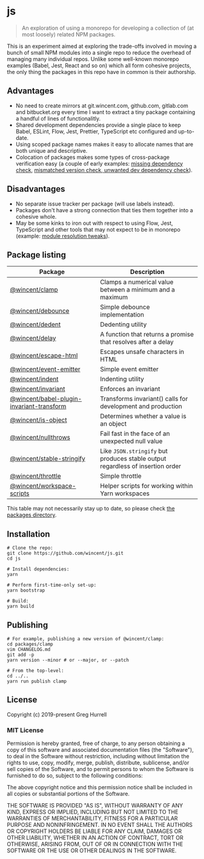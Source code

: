 # js

> An exploration of using a monorepo for developing a collection of (at most loosely) related NPM packages.

This is an experiment aimed at exploring the trade-offs involved in moving a bunch of small NPM modules into a single repo to reduce the overhead of managing many individual repos. Unlike some well-known monorepo examples (Babel, Jest, React and so on) which all form cohesive projects, the only thing the packages in this repo have in common is their authorship.

## Advantages

- No need to create mirrors at git.wincent.com, github.com, gitlab.com and bitbucket.org every time I want to extract a tiny package containing a handful of lines of functionalitly.
- Shared development dependencies provide a single place to keep Babel, ESLint, Flow, Jest, Prettier, TypeScript etc configured and up-to-date.
- Using scoped package names makes it easy to allocate names that are both unique and descriptive.
- Colocation of packages makes some types of cross-package verification easy (a couple of early examples: [missing dependency check](https://github.com/wincent/js/commit/02e2eb280db050e523d2a3e065a93f0ef221fb82), [mismatched version check, unwanted dev dependency check](https://github.com/wincent/js/commit/c7147c86b055ab1ecc57a24b29cb7ef274dc69de)).

## Disadvantages

- No separate issue tracker per package (will use labels instead).
- Packages don't have a strong connection that ties them together into a cohesive whole.
- May be some kinks to iron out with respect to using Flow, Jest, TypeScript and other tools that may not expect to be in monorepo (example: [module resolution tweaks](https://github.com/wincent/js/commit/fe2d7318dc94354306331eb9f5b0d191a831fd9a)).

## Package listing

| Package                                                                                                                          | Description                                                                    |
| -------------------------------------------------------------------------------------------------------------------------------- | ------------------------------------------------------------------------------ |
| [@wincent/clamp](https://github.com/wincent/js/tree/master/packages/clamp)                                                       | Clamps a numerical value between a minimum and a maximum                       |
| [@wincent/debounce](https://github.com/wincent/js/tree/master/packages/debounce)                                                 | Simple debounce implementation                                                 |
| [@wincent/dedent](https://github.com/wincent/js/tree/master/packages/dedent)                                                     | Dedenting utility                                                              |
| [@wincent/delay](https://github.com/wincent/js/tree/master/packages/delay)                                                       | A function that returns a promise that resolves after a delay                  |
| [@wincent/escape-html](https://github.com/wincent/js/tree/master/packages/escape-html)                                           | Escapes unsafe characters in HTML                                              |
| [@wincent/event-emitter](https://github.com/wincent/js/tree/master/packages/event-emitter)                                       | Simple event emitter                                                           |
| [@wincent/indent](https://github.com/wincent/js/tree/master/packages/indent)                                                     | Indenting utility                                                              |
| [@wincent/invariant](https://github.com/wincent/js/tree/master/packages/invariant)                                               | Enforces an invariant                                                          |
| [@wincent/babel-plugin-invariant-transform](https://github.com/wincent/js/tree/master/packages/babel-plugin-invariant-transform) | Transforms invariant() calls for development and production                    |
| [@wincent/is-object](https://github.com/wincent/js/tree/master/packages/is-object)                                               | Determines whether a value is an object                                        |
| [@wincent/nullthrows](https://github.com/wincent/js/tree/master/packages/nullthrows)                                             | Fail fast in the face of an unexpected null value                              |
| [@wincent/stable-stringify](https://github.com/wincent/js/tree/master/packages/stable-stringify)                                 | Like `JSON.stringify` but produces stable output regardless of insertion order |
| [@wincent/throttle](https://github.com/wincent/js/tree/master/packages/throttle)                                                 | Simple throttle                                                                |
| [@wincent/workspace-scripts](https://github.com/wincent/js/tree/master/packages/workspace-scripts)                               | Helper scripts for working within Yarn workspaces                              |

This table may not necessarily stay up to date, so please check [the packages directory](https://github.com/wincent/js/tree/master/packages).

## Installation

```shell
# Clone the repo:
git clone https://github.com/wincent/js.git
cd js

# Install dependencies:
yarn

# Perform first-time-only set-up:
yarn bootstrap

# Build:
yarn build
```

## Publishing

```shell
# For example, publishing a new version of @wincent/clamp:
cd packages/clamp
vim CHANGELOG.md
git add -p
yarn version --minor # or --major, or --patch

# From the top-level:
cd ../..
yarn run publish clamp
```

## License

Copyright (c) 2019-present Greg Hurrell

### MIT License

Permission is hereby granted, free of charge, to any person obtaining a copy of this software and associated documentation files (the "Software"), to deal in the Software without restriction, including without limitation the rights to use, copy, modify, merge, publish, distribute, sublicense, and/or sell copies of the Software, and to permit persons to whom the Software is furnished to do so, subject to the following conditions:

The above copyright notice and this permission notice shall be included in all copies or substantial portions of the Software.

THE SOFTWARE IS PROVIDED "AS IS", WITHOUT WARRANTY OF ANY KIND, EXPRESS OR IMPLIED, INCLUDING BUT NOT LIMITED TO THE WARRANTIES OF MERCHANTABILITY, FITNESS FOR A PARTICULAR PURPOSE AND NONINFRINGEMENT. IN NO EVENT SHALL THE AUTHORS OR COPYRIGHT HOLDERS BE LIABLE FOR ANY CLAIM, DAMAGES OR OTHER LIABILITY, WHETHER IN AN ACTION OF CONTRACT, TORT OR OTHERWISE, ARISING FROM, OUT OF OR IN CONNECTION WITH THE SOFTWARE OR THE USE OR OTHER DEALINGS IN THE SOFTWARE.
